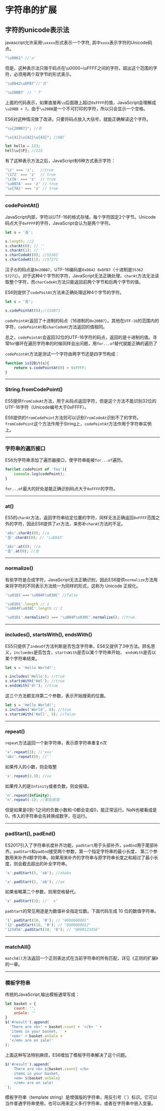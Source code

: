# 字符串的扩展

## 字符的unicode表示法
javascript允许采用`\uxxxx`形式表示一个字符, 其中`xxxx`表示字符的Unicode码点。
```javascript
"\u0061" //'a'
```

但是，这种表示法只限于码点在\u0000~\uFFFF之间的字符。超出这个范围的字符，必须用两个双字节的形式表示。
```javascript
'\uD842\uDFB7'//'𠮷'

'\u20BB7' // ' 7'
```
上面的代码表示，如果直接再`\u`后面跟上超过`0xFFFF`的值，JavaScript会理解成`\u20BB + 7`。由于`\u20BB`是一个不可打印的字符，所以只会显示一个空格。

ES6对这种情况做了改进，只要将码点放入大括号，就能正确解读这个字符。
```javascript
"\u{20BB7}"; //𠮷

"\u{41}\u{42}\u{43}"; //ABC

let hello = 123;
hell\u{6F}; //123
```
有了这种表示方法之后，JavaScript有6种方式表示字符：
```javascript
'\z' === 'z';   //true
'\172' === 'z'  // true
'\x7A' === 'z'  // true
'\u007A' === 'z' // true
'\u{7A}' === 'z' // true
```
***
### codePointAt()
JavaScript内部，字符以UTF-16的格式存储，每个字符固定2个字节。Unicode码点大于`0xFFFF`的字符，JavaScript会认为是两个字符。
```javascript
let s = '𠮷';

s.length; //2
s.charAt(0); // ''
s.charAt(1); // ''
s.charCodeAt(0); //55362
s.charCodeAt(1); //57271
```
汉子`𠮷`的码点是`0x20BB7`，UTF-16编码是`0xD842 0xDFB7`（十进制是`55362 57271`）。对于这种4个字节的字符，JavaScript无法正确处理，`charAt`方法无法读取整个字符，而`charCodeAt`方法只能返回前两个字节和后两个字节的值。

ES6则提供了`codePoitAt`方法来正确处理这种4个字节的字符。
```javascript
let s = '𠮷';

s.codePointAt(0);//134071
```
`codePointAt`返回了十进制的码点（16进制的`0x20BB7`）。其他在`UTF-16`的范围内的字符，`codePointAt`和`charCodeAt`方法返回的值相同。

总之，`codePointAt`会返回32位的UTF-16字符的码点，返回的是十进制的值。寻常for循环在遍历字符串的时候同样会出问题，用`for...of`替代就能正确的遍历了

`codePointAt`方法是测试一个字符由两字节还是四字节构成：
```javascript
function is32Bit(s){
    return s.codePointAt(0) > 0xFFFF;
}
```

***
### String.fromCodePoint()

ES5提供`fromCodeAt`方法，用于从码点返回字符，但是这个方法不能识别32位的UTF-16字符（Unicode编号大于0xFFFF）。

ES6提供的`fromCodePoint`方法则可以识别`fromCodeAt`识别不了的字符。`fromCodePoint`这个方法作用于String上，`codePointAt`方法作用于字符串实例上。
***
### 字符串的遍历接口

ES6为字符串添加了遍历器接口，使字符串能被`for...of`遍历。
```javascript
for(let codePoint of 'foo'){
    console.log(codePoint);
}
```

`for...of`最大的好处是能正确识别码点大于`0xFFFF`的字符。
***
### at()
ES5的`charAt`方法，返回字符串给定位置的字符，同样无法正确返回`0xFFFF`范围之外的字符，因此ES6提供了`at`方法，来弥补`charAt`方法的不足。

```javascript
'abc'.charAt(0); //a
'𠮷'.charAt(0); // '\uD842'

'abc'.at(0); //a
'𠮷'.at(0); //𠮷
```
***
### normalize()
有些字符是合成字符，JavaScript无法正确识别，因此ES6提供`normalize`方法用来将字符的不同表示方法统一为同样的形式，这称为 Unicode 正规化。
```javascript
'\u01D1'==='\u004F\u030C' //false

'\u01D1'.length // 1
'\u004F\u030C'.length // 2

'\u01D1'.normalize() === '\u004F\u030C'.normalize(); //true
```
***
 ### includes(), startsWith(), endsWith()
 ES5只提供了`indexOf`方法判断是否包含字符串，ES6又提供了3中方法。顾名思义，`incluedes`是否包含，`startsWith`是否以某个字符串开始， `endsWith`是否以某个字符串结束。
 ```javascript
let s = 'Hello World!';

s.includes('Hello'); //true
s.startsWith('Hel'); //true
s.endsWith('d!'); //true
 ```

 这三个方法都支持第二个参数，表示开始搜索的位置。
 ```javascript
let s = 'Hello World!';
s.includes('World', 6); //true
s.startsWith('Hell', 5); //false
 ```

 ***
 ### repeat()
 `repeat`方法返回一个新字符串，表示原字符串重复n次
 ```javascript
'x'.repeat(3); //'xxx'
'abc'.repeat(0); //''
 ```
 如果传入的小数，则会取整
 ```javascript
'x'.repeat(2.3); //xx
 ```

 如果传入的是`Infinity`或者负数，则会报错。
 ```javascript
'n'.repeat(Infinity);
'n'.repeat(-1); //都会报错
 ```

 但是如果是0到-1之间的负数小数和-0都会变成0，能正常运行。NaN也被看成是0，传入的字符串会先转换成数字，在运行。

 ***
 ### padStart(), padEnd()
ES2017引入了字符串长度补齐功能，`padStart`用于头部补齐，`padEnd`用于尾部补齐。`padStart`和`padEnd`接受两个参数，第一个指定字符串的最小长度， 第二个参数用来补齐d额字符串。如果用来补齐的字符串与原字符串长度之和超过了最小长度，则会截去超出的补全字符串。
```javascript
'x'.padStart(5, 'ab'); //ababx

'x'.padStart(2, 'ab'); //ax
```

如果省略第二个参数，则用空格替代。
```javascript
'x'.padStart(3); //'  x'
```

`padStart`的常见用途是为数值补全指定位数。下面代码生成 10 位的数值字符串。
```javascript
'1'.padStart(10, '0'); // "0000000001"
'12'.padStart(10, '0'); // "0000000012"
'123456'.padStart(10, '0'); // "0000123456"
```
***
### matchAll()

`matchAll`方法返回一个正则表达式在当前字符串的所有匹配，详见《正则的扩展》的一章。

***
### 模板字符串
传统的JavaScript,输出模板通常写成：
```javascript
let basket = {
    count: '',
    onSale: ''
}
$('#result').append(
  'There are <b>' + basket.count + '</b> ' +
  'items in your basket, ' +
  '<em>' + basket.onSale +
  '</em> are on sale!'
);
```

上面这种写法特别麻烦，ES6增加了模板字符串解决了这个问题。

```javascript
$('#result').append(`
    There are <b> ${basket.count} </b>
    items in your basket,
    <em> ${basket.onSale}
    </em> are on sale!
`);
```

模板字符串（template string）是增强版的字符串，用反引号（`）标识。它可以当作普通字符串使用，也可以用来定义多行字符串，或者在字符串中嵌入变量。
